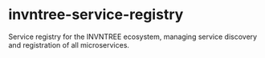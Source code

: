 # invntree-service-registry
Service registry for the INVNTREE ecosystem, managing service discovery and registration of all microservices.
